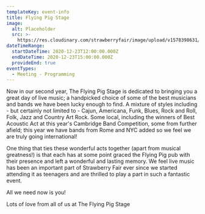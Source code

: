 ```yaml
---
templateKey: event-info
title: Flying Pig Stage
image:
  alt: Placeholder
  src: >-
    https://res.cloudinary.com/strawberryfair/image/upload/v1578398631/Events/flying-pig_yyce2k.jpg
dateTimeRange:
  startDateTime: 2020-12-23T12:00:00.000Z
  endDateTime: 2020-12-23T15:00:00.000Z
  provideEnd: true
eventTypes:
  - Meeting - Programming
---
```

Now in our second year, The Flying Pig Stage is dedicated to bringing you a great day of live music; a handpicked choice of some of the best musicians and bands we have been lucky enough to find. A mixture of styles including -  but certainly not limited to - Cajun, Americana, Funk, Blues, Rock and Roll, Folk, Jazz and Country Art Rock. Some local, including the winners of Best Acoustic Act at this year's Cambridge Band Competition, some from further afield; this year we have bands from Rome and NYC added so we feel we are truly going international!

One thing that ties these wonderful acts together  (apart from musical greatness!) is that each has at some point graced the Flying Pig pub with their presence and left a wonderful and lasting memory. We feel live music has been an important part of Strawberry Fair ever since we started attending it as teenagers and are thrilled to play a part in such a fantastic event.

All we need now is you!

Lots of love from all of us at The Flying Pig Stage
